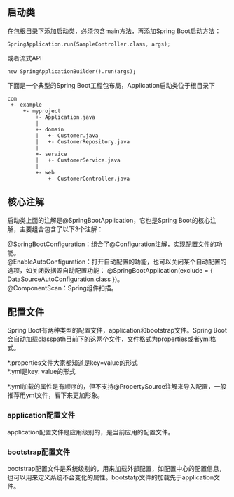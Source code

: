 ## 启动类

在包根目录下添加启动类，必须包含main方法，再添加Spring Boot启动方法：

```
SpringApplication.run(SampleController.class, args);
```
或者流式API


```
new SpringApplicationBuilder().run(args);
```

下面是一个典型的Spring Boot工程包布局，Application启动类位于根目录下
```
com
 +- example
     +- myproject
         +- Application.java
         |
         +- domain
         |   +- Customer.java
         |   +- CustomerRepository.java
         |
         +- service
         |   +- CustomerService.java
         |
         +- web
             +- CustomerController.java
```


## 核心注解

启动类上面的注解是@SpringBootApplication，它也是Spring Boot的核心注解，主要组合包含了以下3个注解：

@SpringBootConfiguration：组合了@Configuration注解，实现配置文件的功能。\
@EnableAutoConfiguration：打开自动配置的功能，也可以关闭某个自动配置的选项，如关闭数据源自动配置功能：
@SpringBootApplication(exclude = { DataSourceAutoConfiguration.class })。\
@ComponentScan：Spring组件扫描。

## 配置文件

Spring Boot有两种类型的配置文件，application和bootstrap文件。Spring Boot会自动加载classpath目前下的这两个文件，文件格式为properties或者yml格式。

*.properties文件大家都知道是key=value的形式\
*.yml是key: value的形式

*.yml加载的属性是有顺序的，但不支持@PropertySource注解来导入配置，一般推荐用yml文件，看下来更加形象。

### application配置文件

application配置文件是应用级别的，是当前应用的配置文件。

### bootstrap配置文件

bootstrap配置文件是系统级别的，用来加载外部配置，如配置中心的配置信息，也可以用来定义系统不会变化的属性。bootstatp文件的加载先于application文件。
